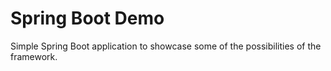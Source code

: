 # Spring Boot Demo

Simple Spring Boot application to showcase some of the possibilities of the framework.